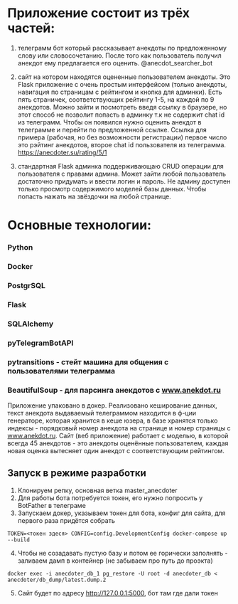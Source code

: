 # Приложение состоит из трёх частей:
1. телеграмм бот который рассказывает анекдоты по предложенному слову или словосочетанию. После того как пользователь получил анекдот ему предлагается его оценить. @anecdot_searcher_bot

2. сайт на котором находятся оцененные пользователем анекдоты. Это Flask приложение с очень простым интерфейсом (только анекдоты, навигация по страницам с рейтингом и кнопка для админки). Есть пять страничек, соответствующих рейтингу 1-5, на каждой по 9 анекдотов. Можно зайти и посмотреть введя ссылку в браузере, но этот способ не позволит попасть в админку т.к не содержит chat id из телеграмм. Чтобы он появился нужно оценить анекдот в телеграмме и перейти по предложенной ссылке. Ссылка для примера (рабочая, но без возможности регистрации) первое число это рэйтинг анекдотов, второе chat id пользователя из телеграмма. https://anecdoter.su/rating/5/1

3. стандартная Flask админка поддерживающаю CRUD операции для пользователя с правами админа. Может зайти любой пользователь достаточно придумать и ввести логин и пароль. Не админу доступен только просмотр содержимого моделей базы данных. Чтобы попасть нажать на звёздочки на любой странице.

# Основные технологии:

### Python

### Docker

### PostgrSQL

### Flask

### SQLAlchemy

### pyTelegramBotAPI

### pytransitions - стейт машина для общения с пользователями телеграмма

### BeautifulSoup - для парсинга анекдотов с www.anekdot.ru

Приложение упаковано в докер. Реализовано кеширование данных, текст анекдота выдаваемый телеграммом находится в ф-ции генераторе, которая хранится в кеше юзера, в базе хранятся только индексы - порядковый номер анекдота на странице и номер страницы с www.anekdot.ru. Сайт (веб приложение) работает с моделью, в которой всегда 45 анекдотов - это анекдоты оценённые пользователем, каждая новая оценка вытесняет один анекдот с соответствующим рейтингом.

## Запуск в режиме разработки
1. Клонируем репку, основная ветка master_anecdoter
2. Для работы бота потребуется токен, его нужно попросить у BotFather в телеграме
3. Запускаем докер, указываем токен для бота, конфиг для сайта, для первого раза придётся собрать

```TOKEN=<токен здеся> CONFIG=config.DevelopmentConfig docker-compose up --build ```

4. Чтобы не созадавать пустую базу и потом ее горически заполнять - заливаем дамп в контейнер (не забываем про путь до проэкта)

``` docker exec -i anecdoter_db_1 pg_restore -U root -d anecdoter_db < anecdoter/db_dump/latest.dump.2 ```

5. Сайт будет по адресу http://127.0.0.1:5000, бот там где дали токен
